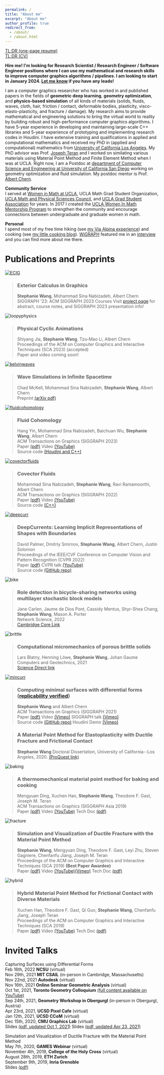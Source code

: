 ```yaml
---
permalink: /
title: "About me"
excerpt: "About me"
author_profile: true
redirect_from: 
  - /about/
  - /about.html
---
```


[TL;DR (one-page resume)](/files/Resume_Stephanie_Wang.pdf)   
[TL;DR (CV)](/files/CV_Stephanie_Wang.pdf)  

**Hire me! I'm looking for Research Scientist / Research Engineer / Software Engineer positions where I can use my mathematical and research skills to improve computer graphics algorithms / pipelines. I am looking to start in January 2024. [Let me know](mailto:evast+job@g.ucla.edu) if you have any leads!**

I am a computer graphics researcher who has worked in and published papers in the fields of **geometric deep learning**, **geometry optimization**, and **physics-based simulation** of all kinds of materials (solids, fluids, waves, cloth, hair, friction / contact, deformable bodies, plasticity, visco-elasto-plasticity, and fracture / damage). 
My research aims to provide mathematical and engineering solutions to bring the virtual world to reality by building robust and high-performance computer graphics algorithms. 
I have 5-year experience in developing and maintaining large-scale C++ libraries and 5-year experience of prototyping and implementing research codes in Houdini. 
I have extensive training and qualifications in applied and computational mathematics and received my PhD in (applied and computational) mathematics from [University of California Los Angeles](https://www.math.ucla.edu/research/cam). 
My PhD advisor was Prof. [Joseph Teran](https://www.math.ucla.edu/~jteran/) and I worked on similating various materials using Material Point Method and Finite Element Method when I was at UCLA. 
Right now, I am a Postdoc at [department of Computer Science and Engineering at University of California San Diego](https://cse.ucsd.edu/) working on geometry optimization and fluid simulation. My postdoc mentor is Prof. [Albert Chern](https://cseweb.ucsd.edu/~alchern/). 

**Community Service**  
I served at [Women in Math at UCLA](https://www.math.ucla.edu/grad/women-in-math), UCLA Math Grad Student Organization, [UCLA Math and Physical Sciences Council](https://www.math.ucla.edu/~mpsc/math/), and [UCLA Grad Student Association](https://gsa.asucla.ucla.edu/) for years. In 2017 I created the [UCLA Women In Math Mentorship Program](https://www.math.ucla.edu/grad/women-in-math-mentorship-program) to strengthen the community and encourage connections between undergraduate and graduate women in math.  

**Personal**  
I spend most of my free time hiking (see [my Via Alpina experience](/MyViaAlpinaGreenExperience/)) and cooking (see [my little cooking blog](/cooking/)). 
[WiGRAPH](https://www.wigraph.org/) featured me in an [interview](https://www.wigraph.org/post-postdocs.html) and you can find more about me there.


Publications and Preprints
======

[![ECIG](/images/ECIG_cover.png)](/ECIG/)
> ### Exterior Calculus in Graphics  
> **Stephanie Wang**, Mohammad Sina Nabizadeh, Albert Chern  
> SIGGRAPH '23: ACM SIGGRAPH 2023 Courses
> Visit [project page](/ECIG/) for abstract, course notes, and SIGGRAPH 2023 presentation info!

![loopyphysics](/images/loopy_cover.png)
> ### Physical Cyclic Animations  
> Shiyang Jia, **Stephanie Wang**, Tzu-Mao Li, Albert Chern  
> Proceedings of the ACM on Computer Graphics and Interactive Techniques (SCA 2023) (accepted)  
> Paper and video coming soon!

[![kelvinwaves](/images/kelvinwaves_cover.png)](https://arxiv.org/abs/2305.08033)
> ### Wave Simulations in Infinite Spacetime  
> Chad McKell, Mohammad Sina Nabizadeh, **Stephanie Wang**, Albert Chern  
> Preprint [(arXiv pdf)](https://arxiv.org/abs/2305.08033)

[![fluidcohomology](/images/fluidcohomology_cover.png)](https://yhesper.github.io/fc23/fc23.html)
> ### Fluid Cohomology  
> Hang Yin, Mohammad Sina Nabizadeh, Baichuan Wu, **Stephanie Wang**, Albert Chern  
> ACM Transactions on Graphics (SIGGRAPH 2023)  
> Paper [(pdf)](https://yhesper.github.io/fc23/Fluid_Cohomology_Final.pdf) Video [(YouTube)](https://www.youtube.com/watch?v=eY8RUi5mrhc&embeds_referring_euri=https%3A%2F%2Fyhesper.github.io%2F&source_ve_path=MjM4NTE&feature=emb_title&themeRefresh=1)  
> Source code [(Houdini and C++)](https://cseweb.ucsd.edu/~alchern/projects/FluidCohomology/code.zip)  

[![covectorfluids](/images/covectorfluids_cover.jpeg)](https://cseweb.ucsd.edu/~viscomp/projects/SIG22CovectorFluids/)
> ### Covector Fluids
> Mohammad Sina Nabizadeh, **Stephanie Wang**, Ravi Ramamoorthi, Albert Chern  
> ACM Transactions on Graphics (SIGGRAPH 2022)  
> Paper [(pdf)](https://cseweb.ucsd.edu/~viscomp/projects/SIG22CovectorFluids/paper/CovectorFluids.pdf) Video [(YouTube)](https://www.youtube.com/watch?v=jM1FNiVYofI&feature=emb_title)  
> Source code [(C++)](https://cseweb.ucsd.edu/~viscomp/projects/SIG22CovectorFluids/paper/CovectorFluids_code.zip)

[![deepcurr](/images/hands_latent.gif)](https://people.csail.mit.edu/smirnov/deep-currents/)
> ### DeepCurrents: Learning Implicit Representations of Shapes with Boundaries
> David Palmer, Dmitriy Smirnov, **Stephanie Wang**, Albert Chern, Justin Solomon  
> Proceedings of the IEEE/CVF Conference on Computer Vision and Pattern Recognition (CVPR 2022)  
> Paper [(pdf)](https://openaccess.thecvf.com/content/CVPR2022/papers/Palmer_DeepCurrents_Learning_Implicit_Representations_of_Shapes_With_Boundaries_CVPR_2022_paper.pdf) CVPR talk [(YouTube)](https://www.youtube.com/watch?v=OhJC3rtzeoU)  
> Source code [(GitHub repo)](https://github.com/dmsm/DeepCurrents)

![bike](/images/bike_cover.png)
> ### Role detection in bicycle-sharing networks using multilayer stochastic block models
> Jane Carlen, Jaume de Dios Pont, Cassidy Mentus, Shyr-Shea Chang, **Stephanie Wang**, Mason A. Porter  
> Network Science, 2022  
> [Cambridge Core Link](https://www.cambridge.org/core/journals/network-science/article/role-detection-in-bicyclesharing-networks-using-multilayer-stochastic-block-models/5D73728650C5C3E2DB9455FCDF46F0E2)

![brittle](/images/brittle_cover.jpg)
> ### Computational micromechanics of porous brittle solids
> Lars Blatny, Henning Löwe, **Stephanie Wang**, Johan Gaume  
> Computers and Geotechnics, 2021  
> [Science Direct link](https://www.sciencedirect.com/science/article/pii/S0266352X21002822)

[![mincurr](/images/mincurr_cover.jpg)](https://cseweb.ucsd.edu/~alchern/projects/MinimalCurrent/)
> ### Computing minimal surfaces with differential forms ([replicability verified](http://www.replicabilitystamp.org/#https-github-com-evastgh-minimal-current))
> **Stephanie Wang** and Albert Chern  
> ACM Transactions on Graphics (SIGGRAPH 2021)  
> Paper [(pdf)](files/mincurr_paper.pdf) Video [(Vimeo)](https://vimeo.com/542904902) SIGGRAPH talk [(Vimeo)](https://vimeo.com/558315135)  
> Source code [(GitHub repo)](https://github.com/evastgh/Minimal_Current) Houdini Demo [(Vimeo)](https://vimeo.com/543382749)

> ### A Material Point Method for Elastoplasticity with Ductile Fracture and Frictional Contact
> **Stephanie Wang**
> Doctoral Dissertation, University of California--Los Angeles, 2020.
> [(ProQuest link)](https://www.proquest.com/docview/2389768700?pq-origsite=gscholar&fromopenview=true)

![baking](/images/baking_cover.png)
> ### A thermomechanical material point method for baking and cooking
> Mengyuan Ding, Xuchen Han, **Stephanie Wang**, Theodore F. Gast, Joseph M. Teran  
> ACM Transactions on Graphics (SIGGRAPH Asia 2019)  
> Paper [(pdf)](files/baking_paper.pdf) Video [(YouTube)](https://www.youtube.com/watch?v=iBpolaB4DqA) Tech Doc [(pdf)](files/baking_tech_doc.pdf)

![fracture](/images/fracture_cover.png)
> ### Simulation and Visualization of Ductile Fracture with the Material Point Method
> **Stephanie Wang**, Mengyuan Ding, Theodore F. Gast, Leyi Zhu, Steven Gagniere, Chenfanfu Jiang, Joseph M. Teran  
> Proceedings of the ACM on Computer Graphics and Interactive Techniques (SCA 2019) **(Best Paper Awardee)**  
> Paper [(pdf)](files/fracture_paper.pdf) Video [(YouTube)](https://www.youtube.com/watch?v=JsHeG0nk7JU)[(Vimeo)](https://vimeo.com/353779419) Tech Doc [(pdf)](files/fracture_tech_doc.pdf)

![hybrid](/images/hybrid_cover.png)
> ### Hybrid Material Point Method for Frictional Contact with Diverse Materials
> Xuchen Han, Theodore F. Gast, Qi Guo, **Stephanie Wang**, Chenfanfu Jiang, Joseph Teran  
> Proceedings of the ACM on Computer Graphics and Interactive Techniques (SCA 2019)  
> Paper [(pdf)](files/hybrid_mpm_paper.pdf) Video [(YouTube)](https://www.youtube.com/watch?v=OQLYHusPAfw) Tech Doc [(pdf)](files/hybrid_tech_doc.pdf)


Invited Talks
======

Capturing Surfaces using Differential Forms  
Feb 16th, 2022 **NCSU** (virtual)  
Nov 29th, 2021 **MIT CSAIL** (in-person in Cambridge, Massachusetts)  
Nov 22nd, 2021 **Autodesk** (virtual)  
Nov 16th, 2021 **Online Seminar Geometric Analysis** (virtual)  
Oct 1st, 2021, **Toronto Geometry Colloquium** [(full content available on YouTube)](https://www.youtube.com/watch?v=EKnPi7R3P2M)  
Sep 24th, 2021, **Geometry Workshop in Obergurgl**  (in-person in Obergurgl, Austria)  
Apr 23rd, 2021, **UCSD Pixel Cafe** (virtual)  
Jan 12th, 2021, **UCSD CCoM** (virtual)  
Dec 15th, 2020, **CMU Graphics Lab** (virtual)   
Slides [(pdf, updated Oct 1, 2021)](files/slides_20211001_Obergurgl.pdf)
Slides [(pdf, updated Apr 23, 2021)](files/slides_20210423_PixelCafe.pdf)  

Simulation and Visualization of Ductile Fracture with the Material Point Method  
May 7th, 2020, **GAMES Webinar** (virtual)  
November 4th, 2019, **College of the Holy Cross** (virtual)  
August 28th, 2019, **ETH Zurich**  
September 9th, 2019, **Inria Grenoble**  
Slides [(pdf)](files/slides_20190828_ETHZ.pdf)


